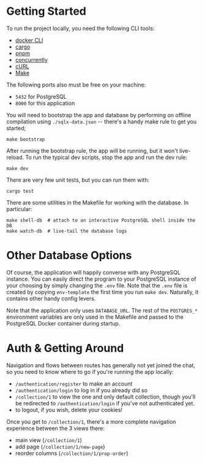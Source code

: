 # Getting Started

To run the project locally, you need the following CLI tools:

- [docker CLI](https://docs.docker.com/engine/reference/commandline/cli/)
- [cargo](https://rustup.rs/)
- [pnpm](https://pnpm.io/)
- [concurrently](https://www.npmjs.com/package/concurrently)
- [cURL](https://curl.se/)
- [Make](https://formulae.brew.sh/formula/make)

The following ports also must be free on your machine:

- `5432` for PostgreSQL
- `8000` for this application

You will need to bootstrap the app and database by performing on offline
compilation using `./sqlx-data.json` -- there's a handy make rule to get you
started;

```
make bootstrap
```

After running the bootstrap rule, the app will be running, but it won't
live-reload. To run the typical dev scripts, stop the app and run the dev rule:

```
make dev
```

There are very few unit tests, but you can run them with:

```
cargo test
```

There are some utilities in the Makefile for working with the database. In
particular:

```
make shell-db  # attach to an interactive PostgreSQL shell inside the DB
make watch-db  # live-tail the database logs
```

# Other Database Options

Of course, the application will happily converse with any PostgreSQL instance.
You can easily direct the program to your PostgreSQL instance of your choosing
by simply changing the `.env` file. Note that the `.env` file is created by
copying `env-template` the first time you run `make dev`. Naturally, it contains
other handy config levers.

Note that the application only uses `DATABASE_URL`. The rest of the `POSTGRES_*`
environment variables are only used in the Makefile and passed to the PostgreSQL
Docker container during startup.

# Auth & Getting Around

Navigation and flows between routes has generally not yet joined the chat, so
you need to know where to go if you're running the app locally:

- `/authentication/register` to make an account
- `/authentication/login` to log in if you already did so
- `/collection/1` to view the one and only default collection, though you'll be
  redirected to `/authentication/login` if you've not authenticated yet.
- to logout, if you wish, delete your cookies!

Once you get to `/collection/1`, there's a more complete navigation experience
between the 3 views there:

- main view (`/collection/1`)
- add page (`/collection/1/new-page`)
- reorder columns (`/collection/1/prop-order`)
